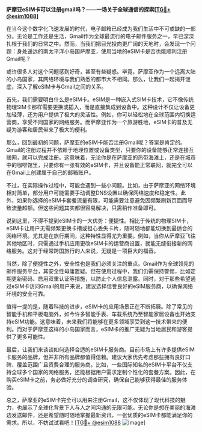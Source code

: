 **萨摩亚eSIM卡可以注册gmail吗？——一场关于全球通信的探索[[TG💪+ @esim1088](https://t.me/s/esim1088)]**

在当今这个数字化飞速发展的时代，电子邮箱已经成为我们生活中不可或缺的一部分。无论是工作还是生活，Gmail作为全球最流行的电子邮件服务之一，早已深深扎根于我们的日常之中。然而，当我们把目光投向更广阔的天地时，会发现一个问题：身处遥远的南太平洋小岛国萨摩亚，使用当地的eSIM卡是否也能顺利注册Gmail呢？

或许很多人对这个问题感到好奇，甚至有些疑惑。毕竟，萨摩亚作为一个远离大陆的小岛国家，其网络环境与我们熟悉的都市大不相同。那么，让我们一起揭开谜底，深入了解eSIM卡与Gmail之间的关系。

首先，我们需要明白什么是eSIM卡。eSIM是一种嵌入式SIM卡技术，它不像传统物理SIM卡那样需要更换或插入，而是直接集成到设备中。这种设计不仅让设备更加轻薄，还为用户提供了极大的灵活性。例如，你可以轻松地在全球范围内切换运营商，享受不同国家的网络服务。而萨摩亚作为一个旅游胜地，eSIM卡的普及无疑为游客和居民带来了极大的便利。

那么，回到最初的问题，萨摩亚的eSIM卡能否注册Gmail呢？答案是肯定的。Gmail的注册过程并不依赖于地理位置或设备类型，只要你的设备能够正常连接互联网，就可以完成注册。这意味着，无论你是在萨摩亚的热带海滩上，还是在城市中的咖啡馆里，只要你有一张有效的eSIM卡，并且设备能正常联网，就完全可以在Gmail上创建属于自己的邮箱账户。

不过，在实际操作过程中，可能会遇到一些小问题。比如，由于萨摩亚的网络环境相对简单，部分用户可能需要手动调整DNS设置以确保网络速度和稳定性。此外，如果你选择的eSIM卡套餐流量有限，可能需要注意避免因频繁刷新页面而导致流量超额。但这些问题其实都很容易解决，只需稍作准备即可。

说到这里，不得不提到eSIM卡的一大优势：便捷性。相比于传统的物理SIM卡，eSIM卡让用户无需频繁更换卡槽或担心丢失卡片，随时随地都能切换到最适合的网络环境。尤其是在旅行期间，这种特性显得尤为重要。例如，当你从萨摩亚飞往其他地区时，只需通过手机应用更改eSIM卡的运营商设置，就能无缝衔接新的网络服务。这对于经常跨国旅行的人来说，无疑是一项巨大的福音。

当然，除了便捷性之外，安全性也是我们必须关注的重点。Gmail作为全球领先的邮件服务平台，其安全性毋庸置疑。但在使用过程中，我们仍需保持警惕，比如定期更新密码、启用双重认证等措施，以防止个人信息泄露。同时，对于那些希望通过eSIM卡访问Gmail的用户来说，建议选择信誉良好的eSIM服务商，以确保网络环境的安全可靠。

值得一提的是，随着科技的进步，eSIM卡的应用场景正在不断拓展。除了常见的智能手机和平板电脑外，如今许多智能手表、车载系统乃至智能家居设备也开始支持eSIM功能。这意味着，未来我们将能够在更多领域享受到这一技术带来的便利。而对于萨摩亚这样的小岛国家而言，eSIM卡的推广无疑为当地居民和游客提供了更多可能性。

最后，让我们来谈谈如何选择合适的eSIM卡服务商。目前市场上有许多提供eSIM卡服务的品牌，但并非所有品牌都值得信赖。建议大家优先考虑那些拥有良好口碑、覆盖范围广且资费合理的服务商。比如，一些国际知名的eSIM卡平台不仅支持全球多个国家的网络服务，还能根据用户需求定制个性化的套餐方案。因此，在购买eSIM卡之前，务必做好充分的调查研究，确保自己能够获得最佳的服务体验。

总之，萨摩亚的eSIM卡完全可以用来注册Gmail，这不仅体现了现代科技的魅力，也展示了全球化背景下人与人之间沟通的无限可能。无论你是想在美丽的海滩边发送邮件，还是希望随时随地掌握最新资讯，一张优质的eSIM卡都能满足你的需求。所以，不妨试试看吧！[[TG💪+ @esim1088](https://t.me/s/esim1088) ![Image](https://i.postimg.cc/4NQfJmqS/Snipaste-2025-05-13-00-14-12.png)]